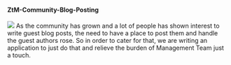 #### ZtM-Community-Blog-Posting
[![](https://img.shields.io/badge/REACT/FIREBASE%20App?style=for-the-badge&logo=REACT)](https://github.com/RGnt/ZtM-Community-Blog-Posting)
As the community has grown and a lot of people has shown interest to write guest blog posts, the need to have a place to post them and handle the guest authors rose. So in order to cater for that, we are writing an application to just do that and relieve the burden of Management Team just a touch.
